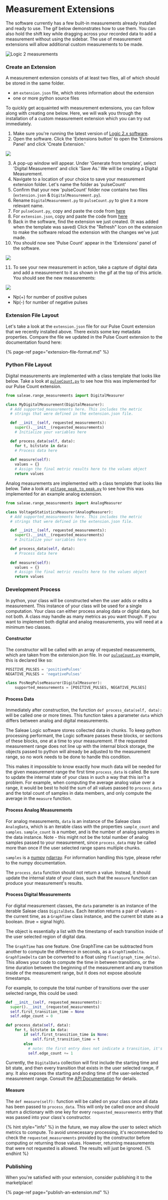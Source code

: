 # Measurement Extensions

The software currently has a few built-in measurements already installed and ready to use. The gif below demonstrates how to use them. You can also hold the shift key while dragging across your recorded data to add a measurement without using the sidebar. The use of measurement extensions will allow additional custom measurements to be made. 

![Logic 2 measurements](../.gitbook/assets/use_measurement.gif)

### Create an Extension

A measurement extension consists of at least two files, all of which should be stored in the same folder.

* an `extension.json` file, which stores information about the extension
* one or more python source files

To quickly get acquainted with measurement extensions, you can follow along with creating one below. Here, we will walk you through the installation of a custom measurement extension which you can try out immediately.

1. Make sure you're running the latest version of [Logic 2.x software](https://ideas.saleae.com/f/changelog/).  
2. Open the software. Click the 'Extensions button' to open the 'Extensions Panel' and click 'Create Extension.'

![](../.gitbook/assets/screen-shot-2020-05-21-at-3.50.11-pm.png)

3. A pop-up window will appear. Under 'Generate from template', select 'Digital Measurement' and click 'Save As.' We will be creating a Digital Measurement.  
4. Navigate to a location of your choice to save your measurement extension folder. Let's name the folder as 'pulseCount'  
5. Confirm that your new 'pulseCount' folder now contains two files \(`extension.json` & `DigitalMeasurement.py`\).  
6. Rename `DigitalMeasurement.py` to `pulseCount.py` to give it a more relevant name.  
7. For `pulseCount.py`, copy and paste the code from [here](https://github.com/saleae/logic2-extensions-examples/blob/master/pulseCount/pulseCount.py)  
8. For `extension.json`, copy and paste the code from [here](https://github.com/saleae/logic2-extensions-examples/blob/master/pulseCount/extension.json)  
9. Back in the software, find the extension we just created. \(It was added when the template was saved\) Click the "Refresh" Icon on the extension to make the software reload the extension with the changes we've just made.  
10. You should now see 'Pulse Count' appear in the 'Extensions' panel of the software.

![](../.gitbook/assets/screen-shot-2020-05-27-at-7.15.34-pm.png)

11. To see your new measurement in action, take a capture of digital data and add a measurement to it as shown in the gif at the top of this article. You should see the new measurements:

![](../.gitbook/assets/screen-shot-2020-05-27-at-7.19.26-pm.png)

* Np\(+\) for number of positive pulses
* Np\(-\) for number of negative pulses

### Extension File Layout

Let's take a look at the `extension.json` file for our Pulse Count extension that we recently installed above. There exists some key metadata properties. Compare the file we updated in the Pulse Count extension to the documentation found here:

{% page-ref page="extension-file-format.md" %}

### Python File Layout

Digital measurements are implemented with a class template that looks like below. Take a look at [`pulseCount.py`](https://github.com/saleae/logic2-extensions-examples/blob/master/pulseCount/pulseCount.py) to see how this was implemented for our Pulse Count extension.

```python
from saleae.range_measurements import DigitalMeasurer

class MyDigitalMeasurement(DigitalMeasurer):
  # Add supported_measurements here. This includes the metric
  # strings that were defined in the extension.json file.

  def __init__(self, requested_measurements):
    super().__init__(requested_measurements)
    # Initialize your variables here

  def process_data(self, data):
    for t, bitstate in data:
    # Process data here
  
  def measure(self):
    values = {}
    # Assign the final metric results here to the values object
    return values
```

Analog measurements are implemented with a class template that looks like below. Take a look at [`voltage_peak_to_peak.py`](https://github.com/saleae/logic2-extensions-examples/blob/master/voltagePeakToPeak/voltage_peak_to_peak.py) to see how this was implemented for an example analog extension.

```python
from saleae.range_measurements import AnalogMeasurer

class VoltageStatisticsMeasurer(AnalogMeasurer):
  # Add supported_measurements here. This includes the metric
  # strings that were defined in the extension.json file.

  def __init__(self, requested_measurements):
    super().__init__(requested_measurements)
    # Initialize your variables here

  def process_data(self, data):
    # Process data here
  
  def measure(self):
    values = {}
    # Assign the final metric results here to the values object
    return values
```

### Development Process

In python, your class will be constructed when the user adds or edits a measurement. This instance of your class will be used for a single computation. Your class can either process analog data or digital data, but not both. A class may handle as many metrics as you want though. If you want to implement both digital and analog measurements, you will need at a minimum two classes.

#### Constructor

The constructor will be called with an array of requested measurements, which are taken from the extension.json file. In our [`pulseCount.py`](https://github.com/saleae/logic2-extensions-examples/blob/master/pulseCount/pulseCount.py) example, this is declared like so:

```python
POSITIVE_PULSES = 'positivePulses'
NEGATIVE_PULSES = 'negativePulses'

class PosNegPulseMeasurer(DigitalMeasurer):
    supported_measurements = [POSITIVE_PULSES, NEGATIVE_PULSES]
```

#### Process Data

Immediately after construction, the function `def process_data(self, data):` will be called one or more times. This function takes a parameter `data` which differs between analog and digital measurements.

The Saleae Logic software stores collected data in chunks. To keep python processing performant, the Logic software passes these blocks, or sections of these blocks, one at a time to your measurement. If the requested measurement range does not line up with the internal block storage, the objects passed to python will already be adjusted to the measurement range, so no work needs to be done to handle this condition.

This makes it impossible to know exactly how much data will be needed for the given measurement range the first time `process_data` is called. Be sure to update the internal state of your class in such a way that this isn't a problem. For example, when computing the average analog value over a range, it would be best to hold the sum of all values passed to `process_data` and the total count of samples in data members, and only compute the average in the `measure` function.

#### Process Analog Measurements

For analog measurements, `data` is an instance of the Saleae class `AnalogData`, which is an iterable class with the properties `sample_count` and `samples`. `sample_count` is a number, and is the number of analog samples in the data instance. Note - this might not be the total number of analog samples passed to your measurement, since `process_data` may be called more than once if the user selected range spans multiple chunks.

`samples` is a [numpy](https://numpy.org/) [ndarray](https://docs.scipy.org/doc/numpy/reference/arrays.ndarray.html). For information handling this type, please refer to the numpy documentation.

The `process_data` function should not return a value. Instead, it should update the internal state of your class, such that the `measure` function can produce your measurement's results.

#### Process Digital Measurements

For digital measurement classes, the `data` parameter is an instance of the iterable Saleae class `DigitalData`. Each iteration returns a pair of values - the current time, as a `GraphTime` class instance, and the current bit state as a boolean. \(true = signal high\).

The object is essentially a list with the timestamp of each transition inside of the user selected region of digital data.

The `GraphTime` has one feature. One GraphTime can be subtracted from another to compute the difference in seconds, as a `GraphTimeDelta`. `GraphTimeDelta` can be converted to a float using `float(graph_time_delta)`. This allows your code to compute the time in between transitions, or the time duration between the beginning of the measurement and any transition inside of the measurement range, but it does not expose absolute timestamps.

For example, to compute the total number of transitions over the user selected range, this could be used:

```python
def __init__(self, requested_measurements):
  super().__init__(requested_measurements)
  self.first_transition_time = None
  self.edge_count = 0

def process_data(self, data):
    for t, bitstate in data:
        if self.first_transition_time is None:
            self.first_transition_time = t
        else
          # note: the first entry does not indicate a transition, it's simply the bitstate and time at the beginning of the user selected range.
          self.edge_count += 1
```

Currently, the `DigitalData` collection will first include the starting time and bit state, and then every transition that exists in the user selected range, if any. It also exposes the starting and ending time of the user-selected measurement range. Consult the [API Documentation](api-documentation.md) for details.

#### Measure

The `def measure(self):` function will be called on your class once all data has been passed to `process_data`.  This will only be called once and should return a dictionary with one key for every `requested_measurements` entry that was passed into your class's constructor.

{% hint style="info" %}
in the future, we may allow the user to select which metrics to compute. To avoid unnecessary processing, it's recommended to check the `requested_measurements` provided by the constructor before computing or returning those values. However, returning measurements that were not requested is allowed. The results will just be ignored.
{% endhint %}

### Publishing

When you're satisfied with your extension, consider publishing it to the marketplace!

{% page-ref page="publish-an-extension.md" %}

